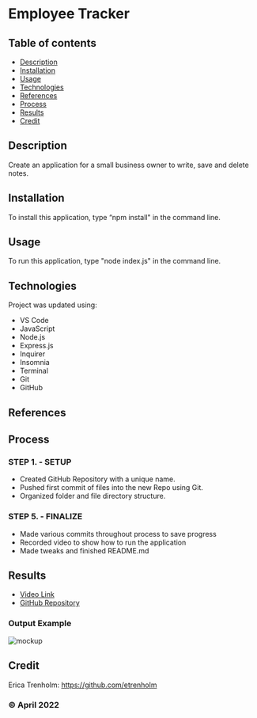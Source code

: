 # Employee Tracker

## Table of contents
* [Description](#description)
* [Installation](#installation)
* [Usage](#usage)
* [Technologies](#technologies)
* [References](#references)
* [Process](#process)
* [Results](#results)
* [Credit](#credit)

## Description
Create an application for a small business owner to write, save and delete notes.

## Installation
To install this application, type “npm install" in the command line.

## Usage
To run this application, type "node index.js" in the command line.

## Technologies
Project was updated using:
* VS Code
* JavaScript
* Node.js
* Express.js
* Inquirer
* Insomnia
* Terminal
* Git
* GitHub

## References

## Process
### STEP 1. - SETUP
* Created GitHub Repository with a unique name.
* Pushed first commit of files into the new Repo using Git.
* Organized folder and file directory structure.

### STEP 5. - FINALIZE
* Made various commits throughout process to save progress
* Recorded video to show how to run the application
* Made tweaks and finished README.md

## Results
* [Video Link]()
* [GitHub Repository](https://github.com/etrenholm/employee-tracker)

### Output Example
![mockup]()

## Credit
Erica Trenholm: https://github.com/etrenholm

### ©️ April 2022